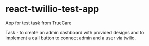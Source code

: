 # react-twillio-test-app
App for test task from TrueCare

Task - to create an admin dashboard with provided designs and to implement a call button to connect admin and a user via twilio.
